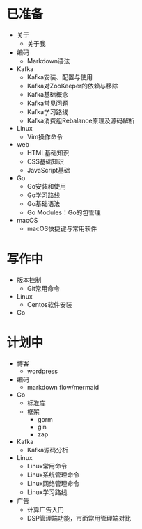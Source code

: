 # 已准备

- 关于
  - 关于我
- 编码
  - Markdown语法
- Kafka
  - Kafka安装、配置与使用
  - Kafka对ZooKeeper的依赖与移除
  - Kafka基础概念
  - Kafka常见问题
  - Kafka学习路线
  - Kafka消费组Rebalance原理及源码解析
- Linux
  - Vim操作命令
- web
  - HTML基础知识
  - CSS基础知识
  - JavaScript基础
- Go
  - Go安装和使用
  - Go学习路线
  - Go基础语法
  - Go Modules：Go的包管理
- macOS
  - macOS快捷键与常用软件



# 写作中

- 版本控制
  - Git常用命令
- Linux
  - Centos软件安装
- Go



# 计划中

- 博客
  - wordpress
- 编码
  - markdown flow/mermaid
- Go
  - 标准库
  - 框架
    - gorm
    - gin
    - zap
- Kafka
  - Kafka源码分析
- Linux
  - Linux常用命令
  - Linux系统管理命令
  - Linux网络管理命令
  - Linux学习路线
- 广告
  - 计算广告入门
  - DSP管理端功能，市面常用管理端对比


